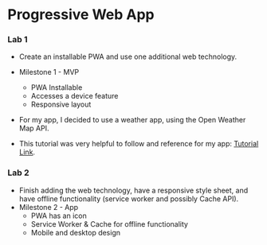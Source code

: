 # Progressive Web App 

### Lab 1
- Create an installable PWA and use one additional web technology.
- Milestone 1 - MVP 
    - PWA Installable
    - Accesses a device feature
    - Responsive layout

- For my app, I decided to use a weather app, using the Open Weather Map API. 
- This tutorial was very helpful to follow and reference for my app: [Tutorial Link](https://www.youtube.com/watch?v=IaJqMcOMuDM&ab_channel=JavaScriptMastery).

### Lab 2
- Finish adding the web technology, have a responsive style sheet, and have offline functionality (service worker and possibly Cache API).
- Milestone 2 - App
    - PWA has an icon
    - Service Worker & Cache for offline functionality
    - Mobile and desktop design
